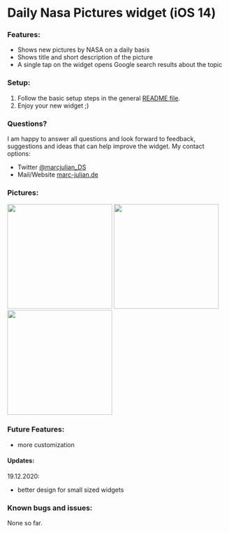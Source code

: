 # Daily Nasa Pictures widget (iOS 14)

### Features:
- Shows new pictures by NASA on a daily basis
- Shows title and short description of the picture
- A single tap on the widget opens Google search results about the topic

### Setup:
1. Follow the basic setup steps in the general <a href="https://github.com/marcjulianschwarz/scriptable-widgets/blob/main/README.md">README file</a>.
2. Enjoy your new widget ;)

### Questions?
I am happy to answer all questions and look forward to feedback, suggestions and ideas that can help improve the widget.
My contact options:
- Twitter <a href="https://twitter.com/marcjulian_DS">@marcjulian_DS</a>
- Mail/Website <a href="https://www.marc-julian.de/">marc-julian.de</a>

### Pictures:

<div>
<img src = "https://github.com/marcjulianschwarz/scriptable-widgets/blob/main/nasa-pictures/images/IMG_1558.PNG" width=240px>
<img src = "https://github.com/marcjulianschwarz/scriptable-widgets/blob/main/nasa-pictures/images/IMG_1559.PNG" width=240px>
<img src = "https://github.com/marcjulianschwarz/scriptable-widgets/blob/main/nasa-pictures/images/IMG_1560.PNG" width=240px>
</div>


### Future Features:
- more customization

#### Updates:
19.12.2020:
- better design for small sized widgets

### Known bugs and issues:
None so far.
